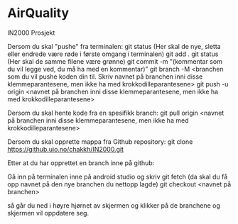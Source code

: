 # AirQuality
IN2000 Prosjekt

Dersom du skal "pushe" fra terminalen:
git status (Her skal de nye, sletta eller endrede være røde i første omgang i terminalen) 
git add .
git status (Her skal de samme filene være grønne)
git commit -m "(kommentar som du vil legge ved, du må ha med en kommentar)"
git branch -M <branchen som du vil pushe koden din til. Skriv navnet på branchen inni disse klemmeparantesene, men ikke ha med krokkodilleparantesene> 
git push -u origin <navnet på branchen inni disse klemmeparantesene, men ikke ha med krokkodilleparantesene>


Dersom du skal hente kode fra en spesifikk branch:
git pull origin <navnet på branchen inni disse klemmeparantesene, men ikke ha med krokkodilleparantesene>

Dersom du skal opprette mappa fra Github repository:
git clone https://github.uio.no/chakkh/IN2000.git

Etter at du har opprettet en branch inne på github:

Gå inn på terminalen inne på android studio og skriv
git fetch (da skal du få opp navnet på den nye branchen du nettopp lagde)
git checkout <navnet på branchen>

så går du ned i høyre hjørnet av skjermen og klikker på de branchene og skjermen vil oppdatere seg.
